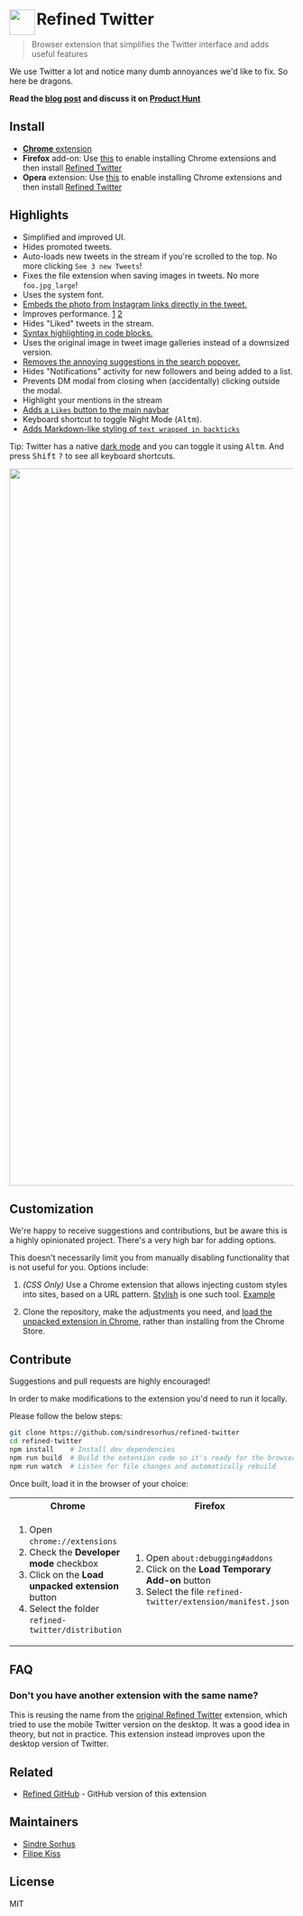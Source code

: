 # <img src="source/icon.png" width="45" align="left">Refined Twitter

> Browser extension that simplifies the Twitter interface and adds useful features

We use Twitter a lot and notice many dumb annoyances we'd like to fix. So here be dragons.

**Read the [blog post](https://blog.sindresorhus.com/refined-twitter-74038424fe2a) and discuss it on [Product Hunt](https://www.producthunt.com/posts/refined-twitter)**


## Install

- [**Chrome** extension](https://chrome.google.com/webstore/detail/refined-twitter/nlfgmdembofgodcemomfeimamihoknip)
- **Firefox** add-on: Use [this](https://addons.mozilla.org/en-US/firefox/addon/chrome-store-foxified/) to enable installing Chrome extensions and then install [Refined Twitter](https://chrome.google.com/webstore/detail/refined-twitter/nlfgmdembofgodcemomfeimamihoknip)
- **Opera** extension: Use [this](https://addons.opera.com/en/extensions/details/download-chrome-extension-9/) to enable installing Chrome extensions and then install [Refined Twitter](https://chrome.google.com/webstore/detail/refined-twitter/nlfgmdembofgodcemomfeimamihoknip)


## Highlights

- Simplified and improved UI.
- Hides promoted tweets.
- Auto-loads new tweets in the stream if you're scrolled to the top. No more clicking `See 3 new Tweets`!
- Fixes the file extension when saving images in tweets. No more `foo.jpg_large`!
- Uses the system font.
- [Embeds the photo from Instagram links directly in the tweet.](https://user-images.githubusercontent.com/170270/34315380-12d52994-e77f-11e7-8e23-27b76aee4df2.png)
- Improves performance. [1](https://github.com/sindresorhus/refined-twitter/pull/14) [2](https://github.com/sindresorhus/refined-twitter/commit/23897e251d2bc8d59526129ce54c7a5bf1ef884c)
- Hides "Liked" tweets in the stream.
- [Syntax highlighting in code blocks.](https://github.com/sindresorhus/refined-twitter/issues/37)
- Uses the original image in tweet image galleries instead of a downsized version.
- [Removes the annoying suggestions in the search popover.](https://user-images.githubusercontent.com/170270/33800304-70198358-dd3d-11e7-9870-477a44f74f4d.png)
- Hides "Notifications" activity for new followers and being added to a list.
- Prevents DM modal from closing when (accidentally) clicking outside the modal.
- Highlight your mentions in the stream
- [Adds a `Likes` button to the main navbar](https://user-images.githubusercontent.com/14620121/35988497-ace9f93e-0ce5-11e8-8675-17e6ee38cd99.png)
- Keyboard shortcut to toggle Night Mode (<kbd>Alt</kbd><kbd>m</kbd>).
- [Adds Markdown-like styling of `text wrapped in backticks`](https://user-images.githubusercontent.com/12901172/38168571-d9bd82ea-351d-11e8-9858-0d7c8993cdd3.png)

Tip: Twitter has a native [dark mode](https://github.com/sindresorhus/refined-twitter/issues/10) and you can toggle it using <kbd>Alt</kbd><kbd>m</kbd>. And press <kbd>Shift</kbd> <kbd>?</kbd> to see all keyboard shortcuts.

<img src="media/screenshot.gif" width="1272">


## Customization

We're happy to receive suggestions and contributions, but be aware this is a highly opinionated project. There's a very high bar for adding options.

This doesn't necessarily limit you from manually disabling functionality that is not useful for you. Options include:

1. *(CSS Only)* Use a Chrome extension that allows injecting custom styles into sites, based on a URL pattern. [Stylish](https://chrome.google.com/webstore/detail/stylish/fjnbnpbmkenffdnngjfgmeleoegfcffe?hl=en) is one such tool. [Example](https://github.com/sindresorhus/refined-github/issues/136#issuecomment-204072018)

2. Clone the repository, make the adjustments you need, and [load the unpacked extension in Chrome](https://developer.chrome.com/extensions/getstarted#unpacked), rather than installing from the Chrome Store.


## Contribute

Suggestions and pull requests are highly encouraged!

In order to make modifications to the extension you'd need to run it locally.

Please follow the below steps:

```sh
git clone https://github.com/sindresorhus/refined-twitter
cd refined-twitter
npm install    # Install dev dependencies
npm run build  # Build the extension code so it's ready for the browser
npm run watch  # Listen for file changes and automatically rebuild
```

Once built, load it in the browser of your choice:

<table>
	<tr>
		<th>Chrome</th>
		<th>Firefox</th>
	</tr>
	<tr>
		<td width="50%">
			<ol>
				<li>Open <code>chrome://extensions</code>
				<li>Check the <strong>Developer mode</strong> checkbox
				<li>Click on the <strong>Load unpacked extension</strong> button
				<li>Select the folder <code>refined-twitter/distribution</code>
			</ol>
		</td>
		<td width="50%">
			<ol>
				<li>Open <code>about:debugging#addons</code>
				<li>Click on the <strong>Load Temporary Add-on</strong> button
				<li>Select the file <code>refined-twitter/extension/manifest.json</code>
			</ol>
		</td>
	</tr>
</table>


## FAQ

### Don't you have another extension with the same name?

This is reusing the name from the [original Refined Twitter](https://github.com/sindresorhus/refined-twitter-old) extension, which tried to use the mobile Twitter version on the desktop. It was a good idea in theory, but not in practice. This extension instead improves upon the desktop version of Twitter.


## Related

- [Refined GitHub](https://github.com/sindresorhus/refined-github) - GitHub version of this extension


## Maintainers

- [Sindre Sorhus](https://github.com/sindresorhus)
- [Filipe Kiss](https://github.com/filipekiss)


## License

MIT
